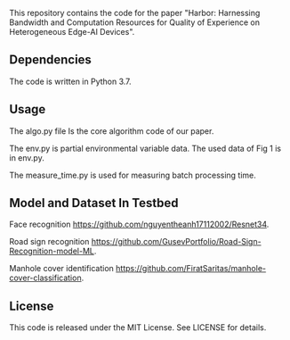 This repository contains the code for the paper "Harbor: Harnessing Bandwidth and Computation Resources for Quality of Experience on Heterogeneous Edge-AI Devices".

## Dependencies
The code is written in Python 3.7.

## Usage
The algo.py file Is the core algorithm code of our paper. 

The env.py is partial environmental variable data. 
The used data of Fig 1 is in env.py.

The measure_time.py is used for measuring batch processing time.



## Model and Dataset In Testbed
Face recognition
https://github.com/nguyentheanh17112002/Resnet34.

Road sign recognition
https://github.com/GusevPortfolio/Road-Sign-Recognition-model-ML.

Manhole cover identification
https://github.com/FiratSaritas/manhole-cover-classification.

## License
This code is released under the MIT License. See LICENSE for details.

